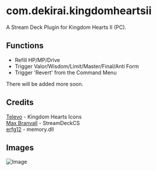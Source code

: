 # com.dekirai.kingdomheartsii
 A Stream Deck Plugin for Kingdom Hearts II (PC).

## Functions
- Refill HP/MP/Drive
- Trigger Valor/Wisdom/Limit/Master/Final/Anti Form
- Trigger 'Revert' from the Command Menu

There will be added more soon.

## Credits
[Televo](https://github.com/Televo/kingdom-hearts-recollection) - Kingdom Hearts Icons  
[Max Branvall](https://github.com/MaxBranvall/StreamDeckCS) - StreamDeckCS  
[erfg12](https://github.com/erfg12/memory.dll) - memory.dll  

## Images
![Image](https://kevin.s-ul.eu/wXX0JOh3.png)
